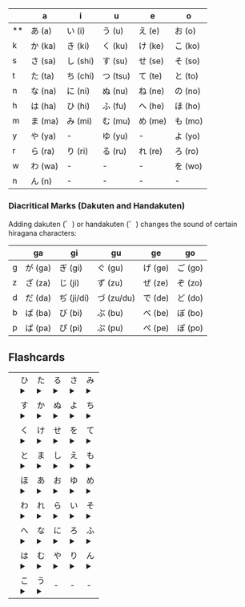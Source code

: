 |     | a  | i  | u  | e  | o  |
|-----|----|----|----|----|----|
| **  | あ (a) | い (i) | う (u) | え (e) | お (o) |
| k   | か (ka) | き (ki) | く (ku) | け (ke) | こ (ko) |
| s   | さ (sa) | し (shi) | す (su) | せ (se) | そ (so) |
| t   | た (ta) | ち (chi) | つ (tsu) | て (te) | と (to) |
| n   | な (na) | に (ni) | ぬ (nu) | ね (ne) | の (no) |
| h   | は (ha) | ひ (hi) | ふ (fu) | へ (he) | ほ (ho) |
| m   | ま (ma) | み (mi) | む (mu) | め (me) | も (mo) |
| y   | や (ya) | -    | ゆ (yu) | -    | よ (yo) |
| r   | ら (ra) | り (ri) | る (ru) | れ (re) | ろ (ro) |
| w   | わ (wa) | -    | -    | -    | を (wo) |
| n   | ん (n)  | -    | -    | -    | -    |

### Diacritical Marks (Dakuten and Handakuten)
Adding dakuten (゛) or handakuten (゜) changes the sound of certain hiragana characters:

|     | ga  | gi  | gu  | ge  | go  |
|-----|-----|-----|-----|-----|-----|
| g   | が (ga) | ぎ (gi) | ぐ (gu) | げ (ge) | ご (go) |
| z   | ざ (za) | じ (ji) | ず (zu) | ぜ (ze) | ぞ (zo) |
| d   | だ (da) | ぢ (ji/di) | づ (zu/du) | で (de) | ど (do) |
| b   | ば (ba) | び (bi) | ぶ (bu) | べ (be) | ぼ (bo) |
| p   | ぱ (pa) | ぴ (pi) | ぷ (pu) | ぺ (pe) | ぽ (po) |


## Flashcards
|     |                             |                             |                                |                             |                             |
|-----|-----------------------------|-----------------------------|--------------------------------|-----------------------------|-----------------------------|
|     | ひ <details><summary></summary>hi - hikouki</details> | た <details><summary></summary>ta - tanuki</details> | る <details><summary></summary>ru - ruby</details> | さ <details><summary></summary>sa - sand</details> | み <details><summary></summary>mi - mikan</details> |
|     | す <details><summary></summary>su - sushi</details> | か <details><summary></summary>ka - kangaroo</details> | ぬ <details><summary></summary>nu - nunchaku</details> | よ <details><summary></summary>yo - yoru</details> | ち <details><summary></summary>chi - cheese</details> |
|     | く <details><summary></summary>ku - cuckoo</details> | け <details><summary></summary>ke - kettle</details> | せ <details><summary></summary>se - set</details> | を <details><summary></summary>wo - wolf</details> | て <details><summary></summary>te - telephone</details> |
|     | と <details><summary></summary>to - tomato</details> | ま <details><summary></summary>ma - mango</details> | し <details><summary></summary>shi - ship</details> | え <details><summary></summary>e - egg</details> | も <details><summary></summary>mo - momo</details> |
|     | ほ <details><summary></summary>ho - hotaru</details> | あ <details><summary></summary>a - apple</details> | お <details><summary></summary>o - orange</details> | ゆ <details><summary></summary>yu - yuki</details> | め <details><summary></summary>me - medama</details> |
|     | わ <details><summary></summary>wa - wani</details> | れ <details><summary></summary>re - rei</details> | ら <details><summary></summary>ra - ramen</details> | い <details><summary></summary>i - igloo</details> | そ <details><summary></summary>so - sock</details> |
|     | へ <details><summary></summary>he - hebi</details> | な <details><summary></summary>na - natto</details> | に <details><summary></summary>ni - ninja</details> | ろ <details><summary></summary>ro - robot</details> | ふ <details><summary></summary>fu - fugu</details> |
|     | は <details><summary></summary>ha - hato</details> | む <details><summary></summary>mu - musubi</details> | や <details><summary></summary>ya - yama</details> | り <details><summary></summary>ri - ringo</details> | ん <details><summary></summary>n - nani</details> |
|     | こ <details><summary></summary>ko - koala</details> | う <details><summary></summary>u - umbrella</details> | -                              | -                              | -                              |

